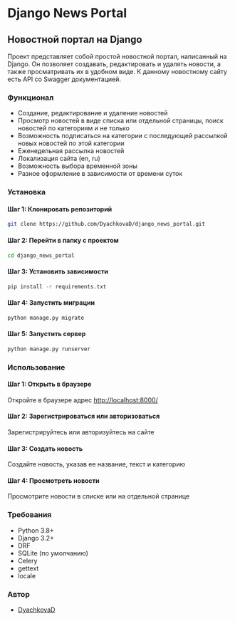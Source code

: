 **Django News Portal**
=====================

Новостной портал на Django
-------------------------

Проект представляет собой простой новостной портал, написанный на Django. Он позволяет создавать, редактировать и удалять новости, а также просматривать их в удобном виде.
К данному новостному сайту есть API со Swagger документацией.

### Функционал

* Создание, редактирование и удаление новостей
* Просмотр новостей в виде списка или отдельной страницы, поиск новостей по категориям и не только
* Возможность подписаться на категории с последующей рассылкой новых новостей по этой категории
* Еженедельная рассылка новостей
* Локализация сайта (en, ru)
* Возможность выбора временной зоны
* Разное оформление в зависимости от времени суток

### Установка

#### Шаг 1: Клонировать репозиторий
```bash
git clone https://github.com/DyachkovaD/django_news_portal.git
```

#### Шаг 2: Перейти в папку с проектом
```bash
cd django_news_portal
```

#### Шаг 3: Установить зависимости
```bash
pip install -r requirements.txt
```

#### Шаг 4: Запустить миграции
```bash
python manage.py migrate
```

#### Шаг 5: Запустить сервер
```bash
python manage.py runserver
```

### Использование

#### Шаг 1: Открыть в браузере
Откройте в браузере адрес [http://localhost:8000/](http://localhost:8000/)

#### Шаг 2: Зарегистрироваться или авторизоваться
Зарегистрируйтесь или авторизуйтесь на сайте

#### Шаг 3: Создать новость
Создайте новость, указав ее название, текст и категорию

#### Шаг 4: Просмотреть новости
Просмотрите новости в списке или на отдельной странице

### Требования

* Python 3.8+
* Django 3.2+
* DRF
* SQLite (по умолчанию)
* Celery
* gettext
* locale

### Автор

* [DyachkovaD](https://github.com/DyachkovaD)
